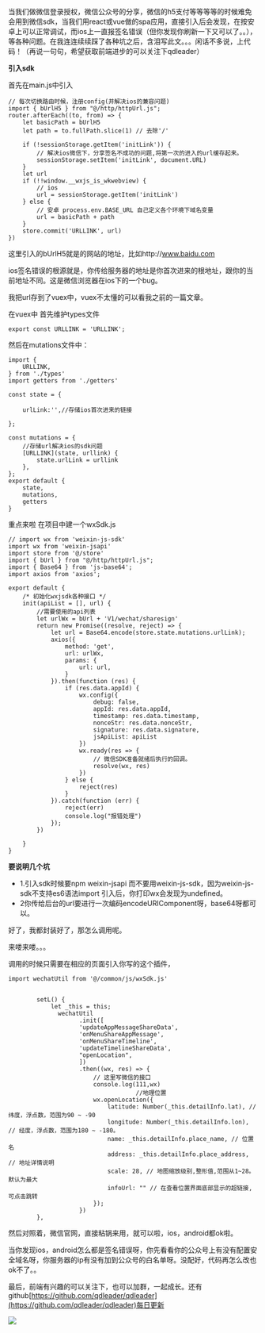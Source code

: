 当我们做微信登录授权，微信公众号的分享，微信的h5支付等等等等的时候难免会用到微信sdk，当我们用react或vue做的spa应用，直接引入后会发现，在按安卓上可以正常调试，而ios上一直报签名错误（但你发现你刷新一下又可以了。。），等各种问题。在我连连续续踩了各种坑之后，含泪写此文。。。闲话不多说，上代码！（再说一句句，希望获取前端进步的可以关注下qdleader）

**引入sdk**

首先在main.js中引入


```
// 每次切换路由时候，注册config(并解决ios的兼容问题)
import { bUrlH5 } from "@/http/httpUrl.js";
router.afterEach((to, from) => {
    let basicPath = bUrlH5
    let path = to.fullPath.slice(1) // 去除'/'

    if (!sessionStorage.getItem('initLink')) {
        // 解决ios微信下，分享签名不成功的问题,将第一次的进入的url缓存起来。
        sessionStorage.setItem('initLink', document.URL)
    }
    let url
    if (!!window.__wxjs_is_wkwebview) {
        // ios
        url = sessionStorage.getItem('initLink')
    } else {
        // 安卓 process.env.BASE_URL 自己定义各个环境下域名变量
        url = basicPath + path
    }
    store.commit('URLLINK', url)
})
```
这里引入的bUrlH5就是的网站的地址，比如http://www.baidu.com

ios签名错误的根源就是，你传给服务器的地址是你首次进来的根地址，跟你的当前地址不同。这是微信浏览器在ios下的一个bug。

我把url存到了vuex中，vuex不太懂的可以看我之前的一篇文章。

在vuex中
首先维护types文件

```
export const URLLINK = 'URLLINK';
```
然后在mutations文件中：

```
import {
    URLLINK,
} from './types'
import getters from './getters'

const state = {

    urlLink:'',//存储ios首次进来的链接

};

const mutations = {
    //存储url解决ios的sdk问题
    [URLLINK](state, urllink) {
        state.urlLink = urllink
    },
};
export default {
	state,
	mutations,
	getters
}
```

重点来啦
在项目中建一个wxSdk.js


```
// import wx from 'weixin-js-sdk'
import wx from 'weixin-jsapi'
import store from '@/store'
import { bUrl } from "@/http/httpUrl.js";
import { Base64 } from 'js-base64';
import axios from 'axios';

export default {
    /* 初始化wxjsdk各种接口 */
    init(apiList = [], url) {
        //需要使用的api列表
        let urlWx = bUrl + 'V1/wechat/sharesign'
        return new Promise((resolve, reject) => {
            let url = Base64.encode(store.state.mutations.urlLink);
            axios({
                method: 'get',
                url: urlWx,
                params: {
                    url: url,
                }
            }).then(function (res) {
                if (res.data.appId) {
                    wx.config({
                        debug: false, 
                        appId: res.data.appId,
                        timestamp: res.data.timestamp,
                        nonceStr: res.data.nonceStr,
                        signature: res.data.signature,
                        jsApiList: apiList
                    })
                    wx.ready(res => {
                        // 微信SDK准备就绪后执行的回调。
                        resolve(wx, res)
                    })
                } else {
                    reject(res)
                }
            }).catch(function (err) {
                reject(err)
                console.log("报错处理")
            });
        })

    }
}
```

**要说明几个坑**

* 1.引入sdk时候要npm weixin-jsapi  而不要用weixin-js-sdk，因为weixin-js-sdk不支持es6语法import 引入后，你打印wx会发现为undefined。
* 2你传给后台的url要进行一次编码encodeURIComponent呀，base64呀都可以。



好了，我都封装好了，那怎么调用呢。

来喽来喽。。。

调用的时候只需要在相应的页面引入你写的这个插件，


```
import wechatUtil from '@/common/js/wxSdk.js'


        setL() {
            let _this = this;
              wechatUtil
                    .init([
                    'updateAppMessageShareData',
                    'onMenuShareAppMessage',
                    'onMenuShareTimeline',
                    'updateTimelineShareData',
                    "openLocation",
                    ])
                    .then((wx, res) => {
                        // 这里写微信的接口
                        console.log(111,wx)
                                    //地理位置
                        wx.openLocation({
                            latitude: Number(_this.detailInfo.lat), // 纬度，浮点数，范围为90 ~ -90
                            longitude: Number(_this.detailInfo.lon), // 经度，浮点数，范围为180 ~ -180。
                            name: _this.detailInfo.place_name, // 位置名
                            address: _this.detailInfo.place_address, // 地址详情说明
                            scale: 28, // 地图缩放级别,整形值,范围从1~28。默认为最大
                            infoUrl: "" // 在查看位置界面底部显示的超链接,可点击跳转
                        });
                    })
        },
```
然后对照着，微信官网，直接粘锅来用，就可以啦，ios，android都ok啦。





当你发现ios，android怎么都是签名错误呀，你先看看你的公众号上有没有配置安全域名呀，你服务器的ip有没有加到公众号的白名单呀。没配好，代码再怎么改也ok不了。。


最后，前端有兴趣的可以关注下，也可以加群，一起成长。还有github[https://github.com/qdleader/qdleader](https://github.com/qdleader/qdleader)每日更新


![](https://user-gold-cdn.xitu.io/2020/5/24/17244bedd6ec15e5?w=972&h=902&f=jpeg&s=102579)
